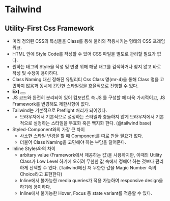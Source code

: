 # Tailwind

## Utility-First Css Framework

- 미리 정의된 CSS의 특성들을 Class를 통해 불러와 적용시키는 형태의 CSS 프레임워크.
- HTML 안에 Style Code를 작성할 수 있어 CSS 파일을 별도로 관리할 필요가 없다.
- 원하는 태그의 Style을 작성 및 변경 위해 해당 태그를 검색하거나 찾지 않고 바로 작성 및 수정이 용이하다.
- Class Naming 대신 정해진 유틸리티 Css Class 명(mr-4)을 통해 Class 명을 고민하지 않음과 동시에 간단한 스타일링을 효율적으로 진행할 수 있다.
- **Ex) <button class="py-2 px-4 rounded-lg shadow-md text-white bg-blue-500">**
- JS 코드와 완전히 분리되어 있어 컴포넌트 속 JS 를 구성할 때 더욱 가시적이고, JS Framework를  변경해도 제한사항이 없다.
- Tailwind는 기본적으로 Preflight 처리가 되어있다.
    - 브라우저에서 기본적으로 설정하는 스타일과 충돌하지 않게 브라우저에서 기본적으로 설정하는 스타일을 무효화 혹은 백지화 한다. (@tailwind base)
- Styled-Component와의 가장 큰 차이
    - 사소한 스타일 변경을 할 때 Component를 따로 만들 필요가 없다.
    - 더불어 Class Naming을 고민해야 하는 부담을 덜어준다.
- Inline Styles와의 차이
    - arbitary value (Framework에서 제공하는 값)을 사용하지만, 이때의 Utility Class가 Low Level 하기에 오히려 무한한 값 속에서 정해야 하는 것보다 편리하게 선택할 수 있다. (Tailwind에선 저 무한한 값을 Magic Number 속의 Choice라고 표현한다)
    - Inline에서 불가능한 media queries가 적용 가능하여 responsive design을 하기에 용이하다.
    - Inline에서 불가능한 Hover, Focus 등 state variant를 적용할 수 있다.
